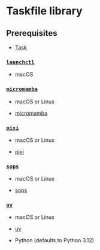 <!-- vim: set ft=markdown : -->


# Taskfile library

## Prerequisites

* [Task](https://taskfile.dev)

### [`launchctl`](include/launchctl/taskfile.yaml)

* macOS

### [`micromamba`](include/micromamba/taskfile.yaml)

* macOS or Linux

* [micromamba](https://mamba.readthedocs.io/en/latest/user_guide/micromamba.html)

### [`pixi`](include/pixi/taskfile.yaml)

* macOS or Linux

* [pixi](https://pixi.sh)

### [`sops`](include/sops/taskfile.yaml)

* macOS or Linux

* [sops](https://github.com/getsops/sops#readme)

### [`uv`](include/uv/taskfile.yaml)

* macOS or Linux

* [uv](https://github.com/astral-sh/uv#readme)

* Python (defaults to Python 3.12)
